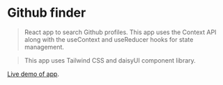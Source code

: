 # Github finder

> React app to search Github profiles. This app uses the Context API along with the useContext and useReducer hooks for state management.

> This app uses Tailwind CSS and daisyUI component library.

[Live demo of app](https://github-finder-nu-liard.vercel.app).


